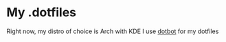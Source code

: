 # My .dotfiles
Right now, my distro of choice is Arch with KDE
I use [dotbot](https://github.com/anishathalye/dotbot) for my dotfiles
